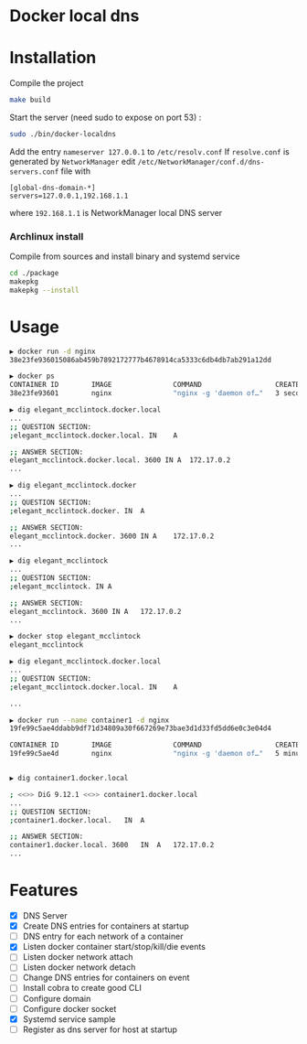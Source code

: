 # Docker local dns

# Installation

Compile the project
```bash
make build
```

Start the server (need sudo to expose on port 53) :  
```bash
sudo ./bin/docker-localdns
```

Add the entry `nameserver 127.0.0.1` to `/etc/resolv.conf`
If `resolve.conf` is generated by `NetworkManager` edit `/etc/NetworkManager/conf.d/dns-servers.conf` file with
```
[global-dns-domain-*]
servers=127.0.0.1,192.168.1.1
```
where `192.168.1.1` is NetworkManager local DNS server

### Archlinux install
Compile from sources and install binary and systemd service 
```bash
cd ./package
makepkg
makepkg --install
```

# Usage

```bash
▶ docker run -d nginx
38e23fe936015086ab459b7892172777b4678914ca5333c6db4db7ab291a12dd

▶ docker ps
CONTAINER ID        IMAGE               COMMAND                  CREATED             STATUS              PORTS               NAMES
38e23fe93601        nginx               "nginx -g 'daemon of…"   3 seconds ago       Up 1 second         80/tcp              elegant_mcclintock

▶ dig elegant_mcclintock.docker.local
...
;; QUESTION SECTION:
;elegant_mcclintock.docker.local. IN	A

;; ANSWER SECTION:
elegant_mcclintock.docker.local. 3600 IN A	172.17.0.2
...

▶ dig elegant_mcclintock.docker
...
;; QUESTION SECTION:
;elegant_mcclintock.docker. IN	A

;; ANSWER SECTION:
elegant_mcclintock.docker. 3600 IN A	172.17.0.2
...

▶ dig elegant_mcclintock
...
;; QUESTION SECTION:
;elegant_mcclintock. IN	A

;; ANSWER SECTION:
elegant_mcclintock. 3600 IN A	172.17.0.2
...

▶ docker stop elegant_mcclintock
elegant_mcclintock

▶ dig elegant_mcclintock.docker.local
...
;; QUESTION SECTION:
;elegant_mcclintock.docker.local. IN	A

...

▶ docker run --name container1 -d nginx
19fe99c5ae4ddabb9df71d34809a30f667269e73bae3d1d33fd5dd6e0c3e04d4

CONTAINER ID        IMAGE               COMMAND                  CREATED             STATUS              PORTS               NAMES
19fe99c5ae4d        nginx               "nginx -g 'daemon of…"   5 minutes ago       Up 5 minutes        80/tcp              container1


▶ dig container1.docker.local

; <<>> DiG 9.12.1 <<>> container1.docker.local
...
;; QUESTION SECTION:
;container1.docker.local.	IN	A

;; ANSWER SECTION:
container1.docker.local. 3600	IN	A	172.17.0.2
...

```

# Features 

- [x] DNS Server
- [x] Create DNS entries for containers at startup
- [ ] DNS entry for each network of a container
- [x] Listen docker container start/stop/kill/die events
- [ ] Listen docker network attach
- [ ] Listen docker network detach
- [ ] Change DNS entries for containers on event
- [ ] Install cobra to create good CLI
- [ ] Configure domain
- [ ] Configure docker socket
- [x] Systemd service sample
- [ ] Register as dns server for host at startup
